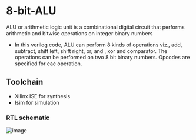 # 8-bit-ALU
ALU or arithmetic logic unit is a combinational digital circuit that performs arithmetic and bitwise operations on integer binary numbers
* In this verilog code, ALU can perform 8 kinds of operations viz., add, subtract, shift left, shift right, or, and , xor and comparator. The operations can be performed on two 8 bit binary numbers. Opcodes are specified for eac operation.

## Toolchain
* Xilinx ISE for synthesis
* Isim for simulation

### RTL schematic
![image](https://user-images.githubusercontent.com/76483382/219961776-4c9d3b33-dc8c-474d-be94-976ee0fe8318.png)

